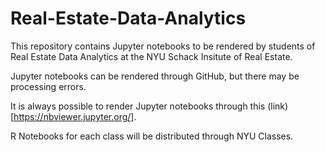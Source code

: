 # Real-Estate-Data-Analytics
This repository contains Jupyter notebooks to be rendered by students of Real Estate Data Analytics at the NYU Schack Insitute of Real Estate.

Jupyter notebooks can be rendered through GitHub, but there may be processing errors.

It is always possible to render Jupyter notebooks through this (link)[https://nbviewer.jupyter.org/].

R Notebooks for each class will be distributed through NYU Classes.
